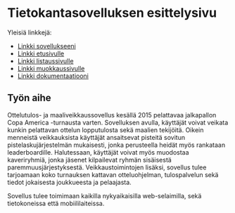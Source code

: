 # Tietokantasovelluksen esittelysivu

Yleisiä linkkejä:

* [Linkki sovellukseeni](http://jesruuth.users.cs.helsinki.fi/tsoha)
* [Linkki etusivulle](http://jesruuth.users.cs.helsinki.fi/tsoha)
* [Linkki listaussivulle](http://jesruuth.users.cs.helsinki.fi/team/8)
* [Linkki muokkaussivulle](http://jesruuth.users.cs.helsinki.fi/tsoha/edit)
* [Linkki dokumentaatiooni](https://github.com/zesbr/Tsoha-Bootstrap/blob/master/doc/dokumentaatio.pdf)

## Työn aihe

Ottelutulos- ja maaliveikkaussovellus kesällä 2015 pelattavaa jalkapallon Copa America -turnausta varten. Sovelluksen avulla, käyttäjät voivat veikata kunkin pelattavan ottelun lopputulosta sekä maalien tekijöitä. Oikein menneistä veikkauksista käyttäjät ansaitsevat pisteitä sovitun pistelaskujärjestelmän mukaisesti, jonka perusteella heidät myös rankataan leaderboardille. Halutessaan, käyttäjät voivat myös muodostaa kaveriryhmiä, jonka jäsenet kilpailevat ryhmän sisäisestä paremmuusjärjestyksestä. Veikkaustoimintojen lisäksi, sovellus tulee tarjoamaan koko turnauksen kattavan otteluohjelman, tulospalvelun sekä tiedot jokaisesta joukkueesta ja pelaajasta.

Sovellus tulee toimimaan kaikilla nykyaikaisilla web-selaimilla, sekä tietokoneissa että mobiililaiteissa.
